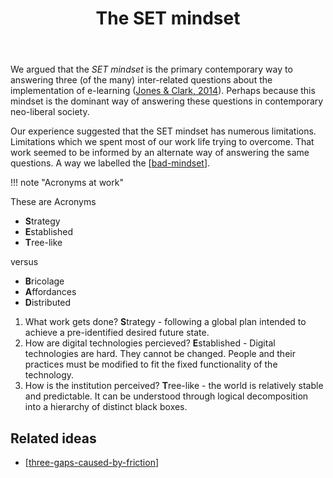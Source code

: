 ﻿---
tags:
- SET
- BAD
- CASA
title: The SET mindset
type: note[[bad-mindset]]
---
We argued that the _SET mindset_ is the primary contemporary way to answering three  (of the many) inter-related questions about the implementation of e-learning ([Jones & Clark, 2014](https://djon.es/blog/2014/09/21/breaking-bad-to-bridge-the-realityrhetoric-chasm/)). Perhaps because this mindset is the dominant way of answering these questions in contemporary neo-liberal society.

Our experience suggested that the SET mindset has numerous limitations. Limitations which we spent most of our work life trying to overcome. That work seemed to be informed by an alternate way of answering the same questions. A way we labelled the [[bad-mindset]].

!!! note "Acronyms at work"

   These are Acronyms

   - **S**trategy
   - **E**stablished
   - **T**ree-like

   versus

   - **B**ricolage
   - **A**ffordances
   - **D**istributed


1. What work gets done?
   **S**trategy - following a global plan intended to achieve a pre-identified desired future state.
2. How are digital technologies percieved?
   **E**stablished - Digital technologies are hard. They cannot be changed. People and their practices must be modified to fit the fixed functionality of the technology.
3. How is the institution perceived?
   **T**ree-like - the world is relatively stable and predictable. It can be understood through logical decomposition into a hierarchy of distinct black boxes.

## Related ideas

- [[three-gaps-caused-by-friction]]

[//begin]: # "Autogenerated link references for markdown compatibility"
[bad-mindset]: ../CASA/bad-mindset "The BAD (Bricolage, Affordances, Distribution) mindset"
[three-gaps-caused-by-friction]: three-gaps-caused-by-friction "Three gaps caused by friction"
[//end]: # "Autogenerated link references"